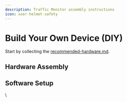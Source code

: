 ```yaml
---
description: Traffic Monitor assembly instructions
icon: user-helmet-safety
---
```


# Build Your Own Device (DIY)

Start by collecting the [recommended-hardware.md](recommended-hardware.md "mention"). &#x20;

## Hardware Assembly

## Software Setup

\
